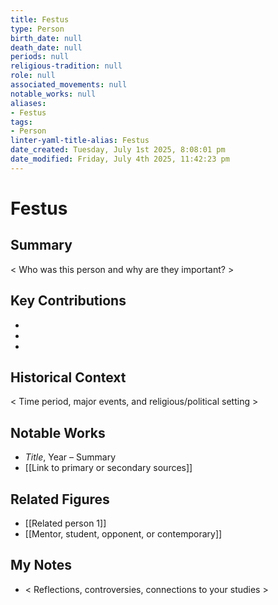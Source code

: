 ```yaml
---
title: Festus
type: Person
birth_date: null
death_date: null
periods: null
religious-tradition: null
role: null
associated_movements: null
notable_works: null
aliases:
- Festus
tags:
- Person
linter-yaml-title-alias: Festus
date_created: Tuesday, July 1st 2025, 8:08:01 pm
date_modified: Friday, July 4th 2025, 11:42:23 pm
---
```


# Festus

## Summary
< Who was this person and why are they important? >

## Key Contributions
- 
- 
- 

## Historical Context
< Time period, major events, and religious/political setting >

## Notable Works
- *Title*, Year – Summary
- [[Link to primary or secondary sources]]


## Related Figures
- [[Related person 1]]
- [[Mentor, student, opponent, or contemporary]]

## My Notes
- < Reflections, controversies, connections to your studies >
